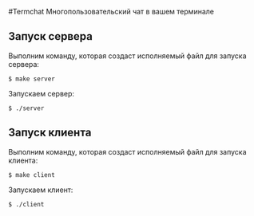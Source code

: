 #Termchat
Многопользовательский чат в вашем терминале

## Запуск сервера
Выполним команду, которая создаст исполняемый файл для запуска сервера:
```
$ make server
```
Запускаем сервер:
```
$ ./server
```

## Запуск клиента
Выполним команду, которая создаст исполняемый файл для запуска клиента:
```
$ make client
```
Запускаем клиент:
```
$ ./client
```
